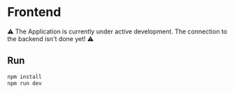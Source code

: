 # Frontend
⚠️ The Application is currently under active development. The connection to the backend isn't done yet! ⚠️

## Run
```bash
npm install
npm run dev
```
